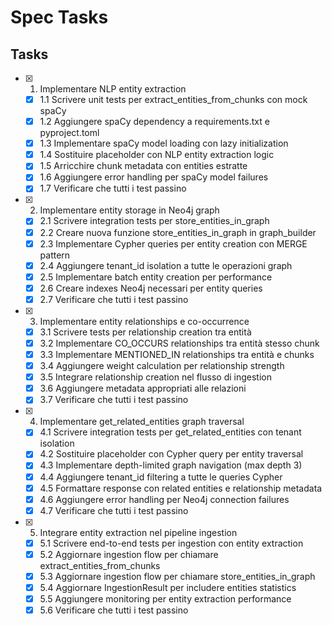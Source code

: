 # Spec Tasks

## Tasks

- [x] 1. Implementare NLP entity extraction
  - [x] 1.1 Scrivere unit tests per extract_entities_from_chunks con mock spaCy
  - [x] 1.2 Aggiungere spaCy dependency a requirements.txt e pyproject.toml
  - [x] 1.3 Implementare spaCy model loading con lazy initialization
  - [x] 1.4 Sostituire placeholder con NLP entity extraction logic
  - [x] 1.5 Arricchire chunk metadata con entities estratte
  - [x] 1.6 Aggiungere error handling per spaCy model failures
  - [x] 1.7 Verificare che tutti i test passino

- [x] 2. Implementare entity storage in Neo4j graph
  - [x] 2.1 Scrivere integration tests per store_entities_in_graph
  - [x] 2.2 Creare nuova funzione store_entities_in_graph in graph_builder
  - [x] 2.3 Implementare Cypher queries per entity creation con MERGE pattern
  - [x] 2.4 Aggiungere tenant_id isolation a tutte le operazioni graph
  - [x] 2.5 Implementare batch entity creation per performance
  - [x] 2.6 Creare indexes Neo4j necessari per entity queries
  - [x] 2.7 Verificare che tutti i test passino

- [x] 3. Implementare entity relationships e co-occurrence
  - [x] 3.1 Scrivere tests per relationship creation tra entità
  - [x] 3.2 Implementare CO_OCCURS relationships tra entità stesso chunk
  - [x] 3.3 Implementare MENTIONED_IN relationships tra entità e chunks
  - [x] 3.4 Aggiungere weight calculation per relationship strength
  - [x] 3.5 Integrare relationship creation nel flusso di ingestion
  - [x] 3.6 Aggiungere metadata appropriati alle relazioni
  - [x] 3.7 Verificare che tutti i test passino

- [x] 4. Implementare get_related_entities graph traversal
  - [x] 4.1 Scrivere integration tests per get_related_entities con tenant isolation
  - [x] 4.2 Sostituire placeholder con Cypher query per entity traversal
  - [x] 4.3 Implementare depth-limited graph navigation (max depth 3)
  - [x] 4.4 Aggiungere tenant_id filtering a tutte le queries Cypher
  - [x] 4.5 Formattare response con related entities e relationship metadata
  - [x] 4.6 Aggiungere error handling per Neo4j connection failures
  - [x] 4.7 Verificare che tutti i test passino

- [x] 5. Integrare entity extraction nel pipeline ingestion
  - [x] 5.1 Scrivere end-to-end tests per ingestion con entity extraction
  - [x] 5.2 Aggiornare ingestion flow per chiamare extract_entities_from_chunks
  - [x] 5.3 Aggiornare ingestion flow per chiamare store_entities_in_graph
  - [x] 5.4 Aggiornare IngestionResult per includere entities statistics
  - [x] 5.5 Aggiungere monitoring per entity extraction performance
  - [x] 5.6 Verificare che tutti i test passino
